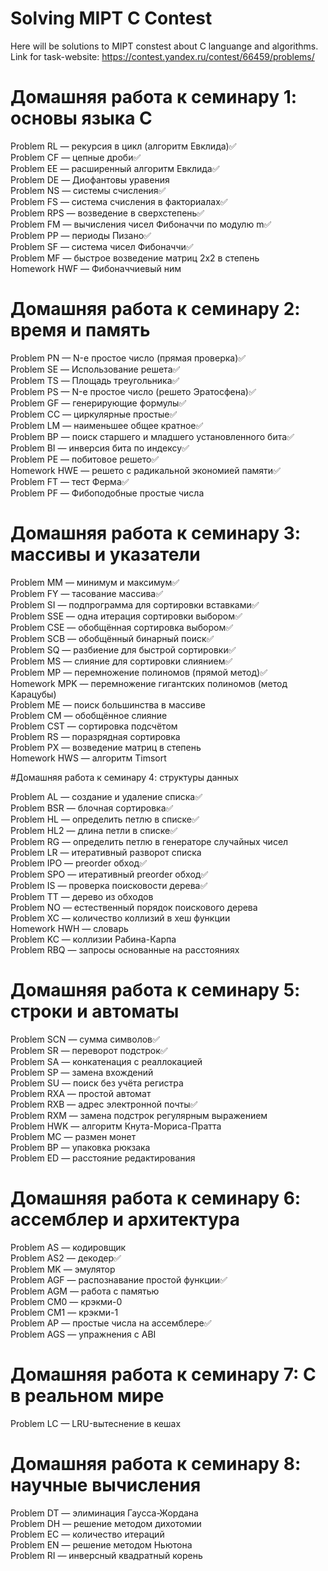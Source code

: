 # Solving MIPT C Contest

Here will be solutions to MIPT constest about C languange and algorithms.
Link for task-website: https://contest.yandex.ru/contest/66459/problems/

# Домашняя работа к семинару 1: основы языка C  

Problem RL — рекурсия в цикл (алгоритм Евклида)✅  
Problem CF — цепные дроби✅  
Problem EE — расширенный алгоритм Евклида✅  
Problem DE — Диофантовы уравения  
Problem NS — системы счисления✅  
Problem FS — система счисления в факториалах✅  
Problem RPS — возведение в сверхстепень✅  
Problem FM — вычисления чисел Фибоначчи по модулю m✅  
Problem PP — периоды Пизано✅  
Problem SF — система чисел Фибоначчи✅  
Problem MF — быстрое возведение матриц 2x2 в степень  
Homework HWF — Фибоначчиевый ним  

# Домашняя работа к семинару 2: время и память  

Problem PN — N-е простое число (прямая проверка)✅  
Problem SE — Использование решета✅  
Problem TS — Площадь треугольника✅  
Problem PS — N-е простое число (решето Эратосфена)✅  
Problem GF — генерирующие формулы✅  
Problem CC — циркулярные простые✅  
Problem LM — наименьшее общее кратное✅  
Problem BP — поиск старшего и младшего установленного бита✅  
Problem BI — инверсия бита по индексу✅  
Problem PE — побитовое решето✅  
Homework HWE — решето с радикальной экономией памяти✅  
Problem FT — тест Ферма✅  
Problem PF — Фибоподобные простые числа  

# Домашняя работа к семинару 3: массивы и указатели  

Problem MM — минимум и максимум✅  
Problem FY — тасование массива✅  
Problem SI — подпрограмма для сортировки вставками✅  
Problem SSE — одна итерация сортировки выбором✅  
Problem CSE — обобщённая сортировка выбором✅  
Problem SCB — обобщённый бинарный поиск✅  
Problem SQ — разбиение для быстрой сортировки✅  
Problem MS — слияние для сортировки слиянием✅  
Problem MP — перемножение полиномов (прямой метод)✅  
Homework MPK — перемножение гигантских полиномов (метод Карацубы)  
Problem ME — поиск большинства в массиве  
Problem CM — обобщённое слияние  
Problem CST — сортировка подсчётом  
Problem RS — поразрядная сортировка  
Problem PX — возведение матриц в степень  
Homework HWS — алгоритм Timsort  

#Домашняя работа к семинару 4: структуры данных  

Problem AL — создание и удаление списка✅  
Problem BSR — блочная сортировка✅  
Problem HL — определить петлю в списке✅  
Problem HL2 — длина петли в списке✅  
Problem RG — определить петлю в генераторе случайных чисел  
Problem LR — итеративный разворот списка  
Problem IPO — preorder обход✅  
Problem SPO — итеративный preorder обход✅  
Problem IS — проверка поисковости дерева✅  
Problem TT — дерево из обходов  
Problem NO — естественный порядок поискового дерева  
Problem XC — количество коллизий в хеш функции  
Homework HWH — словарь  
Problem KC — коллизии Рабина-Карпа  
Problem RBQ — запросы основанные на расстояниях  
<!--
Материалы к дополнительному семинару по жадным алгоритмам

Problem JA — распределение работы
Problem EV — степени четвёрки
Problem EG — египетские дроби
Problem IC — расписание аудитории
Problem RU — ларьки под общую крышу
Problem PC — покрытие точек отрезками
Problem FP — организация утренника
Problem GL — цикл в неориентированном графе
Homework HWG — алгоритм Краскала
-->
# Домашняя работа к семинару 5: строки и автоматы  

Problem SCN — сумма символов✅  
Problem SR — переворот подстрок✅  
Problem SA — конкатенация с реаллокацией  
Problem SP — замена вхождений  
Problem SU — поиск без учёта регистра  
Problem RXA — простой автомат  
Problem RXB — адрес электронной почты✅  
Problem RXM — замена подстрок регулярным выражением  
Problem HWK — алгоритм Кнута-Мориса-Пратта  
Problem MC — размен монет  
Problem BP — упаковка рюкзака  
Problem ED — расстояние редактирования  

# Домашняя работа к семинару 6: ассемблер и архитектура

Problem AS — кодировщик  
Problem AS2 — декодер✅  
Problem MK — эмулятор  
Problem AGF — распознавание простой функции✅  
Problem AGM — работа с памятью  
Problem CM0 — крэкми-0  
Problem CM1 — крэкми-1  
Problem AP — простые числа на ассемблере✅  
Problem AGS — упражнения с ABI  

# Домашняя работа к семинару 7: C в реальном мире  

Problem LC — LRU-вытеснение в кешах  

# Домашняя работа к семинару 8: научные вычисления

Problem DT — элиминация Гаусса-Жордана  
Problem DH — решение методом дихотомии  
Problem EC — количество итераций  
Problem EN — решение методом Ньютона  
Problem RI — инверсный квадратный корень  
